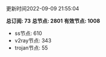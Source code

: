 更新时间2022-09-09 21:55:04

**总订阅: 73**
**总节点: 2801**
**有效节点: 1008**
- ss节点: 610
- v2ray节点: 343
- trojan节点: 55
